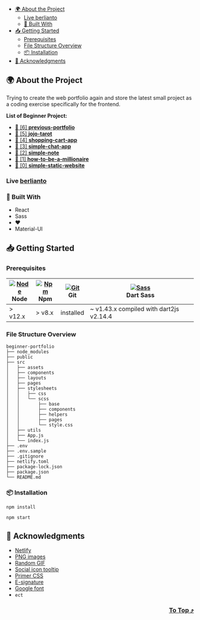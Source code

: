 
- [🌍 About the Project](#-about-the-project)
  - [Live berlianto](#live-berlianto)
  - [👀 Built With](#-built-with)
- [📥 Getting Started](#-getting-started)
  - [Prerequisites](#prerequisites)
  - [File Structure Overview](#file-structure-overview)
  - [📦 Installation](#-installation)
- [👏 Acknowledgments](#-acknowledgments)

## 🌍 About the Project
Trying to create the web portfolio again and store the latest small project as a coding exercise specifically for the frontend.

**List of Beginner Project:**

- [🚩 [6] **previous-portfolio**](https://github.com/xvferdy/my-portfolio "6") 
- [🚩 [5] **jojo-tarot**](https://github.com/xvferdy/tarot-of-marseilles-sass "5") 
- [🚩 [4] **shopping-cart-app**](https://github.com/xvferdy/shopping-cart-my-ver "4") 
- [🚩 [3] **simple-chat-app**](https://github.com/xvferdy/simple-chat-app "3") 
- [🚩 [2] **simple-note**](https://github.com/xvferdy/simple-note "2") 
- [🚩 [1] **how-to-be-a-millionaire**](https://github.com/xvferdy/how-to-be-a-millionaire "1")
- [🚩 [0] **simple-static-website**](https://github.com/xvferdy/simple-static-website "0") 

### Live [berlianto](https://berlianto.netlify.app/)
### 👀 Built With
- React
- Sass
- ❤️
- Material-UI

## 📥 Getting Started
### Prerequisites
| [<img src="" alt="Node" />](https://nodejs.org/en/download/)</br>Node | [<img src="" alt="Npm" />](https://www.npmjs.com/)</br>Npm | [<img src="" alt="Git" />](https://git-scm.com/downloads)</br>Git | [<img src="" alt="Sass" />](https://sass-lang.com/dart-sass)</br>Dart Sass
| --------- | --------- | --------- | --------- |
| > v12.x | > v8.x | installed | ~ v1.43.x compiled with dart2js v2.14.4 |
### File Structure Overview
```
beginner-portfolio
├── node_modules
├── public
├── src
│   ├── assets
│   ├── components
│   ├── layouts
│   ├── pages
│   ├── stylesheets
│   │   ├── css
│   │   └── scss
│   │       ├── base
│   │       ├── components
│   │       ├── helpers
│   │       ├── pages
│   │       └── style.css 
│   ├── utils
│   ├── App.js
│   └── index.js
├── .env
├── .env.sample
├── .gitignore
├── netlify.toml
├── package-lock.json
├── package.json
└── README.md
```

### 📦 Installation
```
npm install
```
```
npm start
```

## 👏 Acknowledgments
- [Netlify](https://www.netlify.com/)
- [PNG images](https://www.pngfind.com/)
- [Random GIF](https://developers.giphy.com/)
- [Social icon tooltip](https://codepen.io/jonmilner/pen/bfkKF)
- [Primer CSS](https://primer.style/)
- [E-signature](https://signaturely.com/online-signature/)
- [Google font](https://fonts.google.com/)
- `ect`

<h3 align="right">
      <a href="#-about-the-project">To Top ⤴️</a>
</h3>
